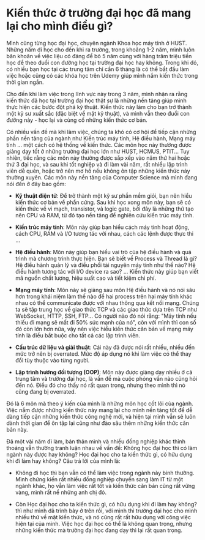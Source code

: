 # Kiến thức ở trường đại học đã mang lại cho mình điều gì?

Mình cũng từng học đại học, chuyên ngành Khoa học máy tính ở HUST. Những năm đi học cho đến khi ra trường, trong khoảng 1-2 năm, mình luôn băn khoăn về việc liệu có đáng để bỏ 5 năm cùng với hàng trăm triệu tiền học để theo đuổi con đường học tại trường đại học hay không. Trong khi đó, có nhiều bạn học tại các trung tâm chỉ cần 6 tháng là có thể bắt đầu làm việc hoặc cũng có các khóa học trên Udemy giúp mình nắm kiến thức trong thời gian ngắn.

Cho đến khi làm việc trong lĩnh vực này trong 3 năm, mình nhận ra rằng kiến thức đã học tại trường đại học thật sự là những nền tảng giúp mình thực hiện các bước đột phá kỹ thuật. Kiến thức này làm cho bạn trở thành một kỹ sư xuất sắc (đặc biệt về mặt kỹ thuật), và mình vẫn theo đuổi con đường này - học lại và củng cố những kiến thức cơ bản.

Có nhiều vấn đề mà khi làm việc, chúng ta khó có cơ hội để tiếp cận những phần nền tảng của ngành như Kiến trúc máy tính, Hệ điều hành, Mạng máy tính ... một cách có hệ thống về kiến thức. Các môn học này thường được giảng dạy tốt ở những trường đại học lớn như HUST, HCMUS, PTIT... Tuy nhiên, tiếc rằng các môn này thường được sắp xếp vào năm thứ hai hoặc thứ 3 đại học, và sau khi tốt nghiệp và đi làm vài năm, rất nhiều lập trình viên dễ quên, hoặc trở nên mơ hồ nếu không ôn tập những kiến thức này thường xuyên. Các môn này nền tảng của Computer Science mà mình đang nói đến ở đây bao gồm:
- **Kỹ thuật điện tử**: Để trở thành một kỹ sư phần mềm giỏi, bạn nên hiểu kiến thức cơ bản về phần cứng. Sau khi học xong môn này, bạn sẽ có kiến thức về vi mạch, transistor, và logic gate, bởi đây là những thứ tạo nên CPU và RAM, từ đó tạo nền tảng để nghiên cứu kiến trúc máy tính.

- **Kiến trúc máy tính**: Môn này giúp bạn hiểu cách máy tính hoạt động, cách CPU, RAM và I/O tương tác với nhau, cách các lệnh được thực thi ...

- **Hệ điều hành**: Môn này giúp bạn hiểu vai trò của hệ điều hành và quá trình mà chương trình thực hiện. Bạn sẽ biết về Process và Thread là gì? Hệ điều hành quản lý và điều phối tài nguyên máy tính như thế nào? Hệ điều hành tương tác với I/O device ra sao? ... Kiến thức này giúp bạn viết mã nguồn chất lượng, hiệu suất cao và tiết kiệm chi phí.

- **Mạng máy tính**: Môn này sẽ giảng sau môn Hệ điều hành và nó nói sâu hơn trong khái niệm làm thế nào để hai process trên hai máy tính khác nhau có thể communicate được với nhau thông qua kết nối mạng. Chúng ta sẽ tập trung học về giao thức TCP và các giao thức dựa trên TCP như WebSocket, HTTP, SSH, FTP... Có người nào đó nói rằng: "Máy tính nếu thiếu đi mạng sẽ mất đi 50% sức mạnh của nó", còn với mình thì con số đó còn lớn hơn nữa, vậy nên việc hiểu kiến thức căn bản về mạng máy tính là điều bắt buộc cho tất cả các lập trình viên.

- **Cấu trúc dữ liệu và giải thuật**: Cái này đã được nói rất nhiều, nhiều đến mức trở nên bị overrated. Mức độ áp dụng nó khi làm việc có thể thay đổi tùy thuộc vào từng người.

- **Lập trình hướng đối tượng (OOP)**: Môn này được giảng dạy nhiều ở cả trung tâm và trường đại học, là vấn đề mà cuộc phỏng vấn nào cũng hỏi đến nó. Điều đó cho thấy nó rất quan trọng, nhưng theo mình thì nó cũng đang bị overrated.


Đó là 6 môn mà theo ý kiến của mình là những môn học cốt lõi của ngành. Việc nắm được những kiến thức này mang lại cho mình nền tảng tốt để dễ dàng tiếp cận những kiến thức công nghệ mới, và hiện tại mình vẫn sẽ luôn dành thời gian để ôn tập lại cũng như đào sâu thêm những kiến thức căn bản này.

Đã một vài năm đi làm, bản thân mình và nhiều đồng nghiệp khác thỉnh thoảng vẫn thường tranh luận nhau về vấn đề: Không học đại học thì có làm ngành này được hay không? Học đại học cho ta kiến thức gì, có hữu dụng khi đi làm hay không? Câu trả lời của mình là:
- Không đi học thì bạn vẫn có thể làm việc trong ngành này bình thường. Mình chứng kiến rất nhiều đồng nghiệp chuyển sang làm IT từ một ngành khác, họ vẫn làm việc rất tốt và kiến thức căn bản cũng rất vững vàng, mình rất nể những anh chị đó.

- Còn Học đại học cho ta kiến thức gì, có hữu dụng khi đi làm hay không? thì như mình đã trình bày ở trên rồi, với mình thì trường đại học cho mình nhiều thứ về mặt kiến thức, và nó cũng rất rất hữu dụng với công việc hiện tại của mình. Việc học đại học có thể là không quan trọng, nhưng những kiến thức mà trường đại học đang dạy thì lại rất quan trọng.

